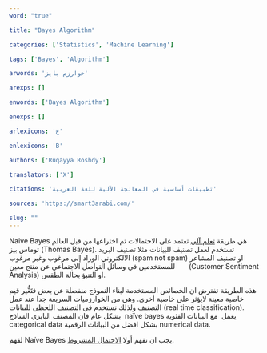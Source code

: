 ```yaml
---
word: "true"

title: "Bayes Algorithm"

categories: ['Statistics', 'Machine Learning']

tags: ['Bayes', 'Algorithm']

arwords: 'خوارزم بايز'

arexps: []

enwords: ['Bayes Algorithm']

enexps: []

arlexicons: 'خ'

enlexicons: 'B'

authors: ['Ruqayya Roshdy']

translators: ['X']

citations: 'تطبيقات أساسية في المعالجة الآلية للغة العربية'

sources: 'https://smart3arabi.com/'

slug: ""
---
```


Naive Bayes هي طريقة [تعلم آلي](https://smart3arabi.com/%d8%aa%d8%b9%d9%84%d9%85-%d8%a7%d9%84%d8%a2%d9%84%d8%a9-machine-learning/) تعتمد على الاحتمالات تم اختراعها من قبل العالم توماس بيز (Thomas Bayes). تستخدم لعمل تصنيف للبيانات مثلا تصنيف البريد الالكتروني الوراد إلى مرغوب وغير مرغوب (spam not spam) او تصنيف المشاعر للمستخدمين في وسائل التواصل الاجتماعي عن منتج معين       (Customer Sentiment Analysis) او التنبؤ بحالة الطقس.

هذه الطريقة تفترض ان الخصائص المستخدمة لبناء النموذج منفصلة عن بعض فتَغُّير قيم خاصية معينة لايؤثر على خاصية أخرى. وهي من الخوارزميات السريعة جدا عند عمل التصنيف ولذلك تستخدم في التصنيف اللحظي للبيانات (real time classification). بشكل عام فان المصنف البايزي الساذج  naïve bayes يعمل  مع البيانات الفئوية categorical data بشكل افضل من البيانات الرقمية numerical data.

لفهم Naïve Bayes يجب ان نفهم أولا [الاحتمال المشروط](https://ar.wikipedia.org/wiki/%D8%A7%D8%AD%D8%AA%D9%85%D8%A7%D9%84_%D8%B4%D8%B1%D8%B7%D9%8A).